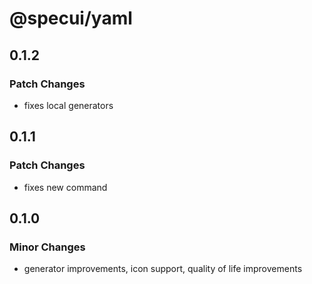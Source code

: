 # @specui/yaml

## 0.1.2

### Patch Changes

- fixes local generators

## 0.1.1

### Patch Changes

- fixes new command

## 0.1.0

### Minor Changes

- generator improvements, icon support, quality of life improvements
